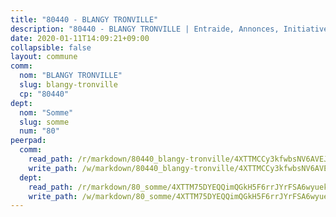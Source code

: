 ```yaml
---
title: "80440 - BLANGY TRONVILLE"
description: "80440 - BLANGY TRONVILLE | Entraide, Annonces, Initiatives"
date: 2020-01-11T14:09:21+09:00
collapsible: false
layout: commune
comm:
  nom: "BLANGY TRONVILLE"
  slug: blangy-tronville
  cp: "80440"
dept:
  nom: "Somme"
  slug: somme
  num: "80"
peerpad:
  comm:
    read_path: /r/markdown/80440_blangy-tronville/4XTTMCCy3kfwbsNV6AVEJUuTXyrhG9WteDfsBH7VgmPaqaB4j
    write_path: /w/markdown/80440_blangy-tronville/4XTTMCCy3kfwbsNV6AVEJUuTXyrhG9WteDfsBH7VgmPaqaB4j-K3TgUh7DRFohtJFBdud7Y38oZ3x6qzZ2avgQ6jvDjSsUoGzFuGMeZoqHFdTYsA1bpzwrL5fbd6aNBFSgwryGASCvVtGCW82tF3ASfbSZjQeuz7MN2UuDjtEi5fvtUR3X7dmbP17V
  dept:
    read_path: /r/markdown/80_somme/4XTTM75DYEQQimQGkH5F6rrJYrFSA6wyuekdgioEx7v45YjSw
    write_path: /w/markdown/80_somme/4XTTM75DYEQQimQGkH5F6rrJYrFSA6wyuekdgioEx7v45YjSw-K3TgTuB1DbUNHuFo9Fhh6JTUriPx8E5izGkmw9RSNTjUtMFPoZhqqp87szE8th3EytWSHGdhUuQUPjam8aJZh1SdH8pL3ibgUbMdNhU17kjAmSa49LMB2GjXvVwDVurE8mgce3XM
---
```


